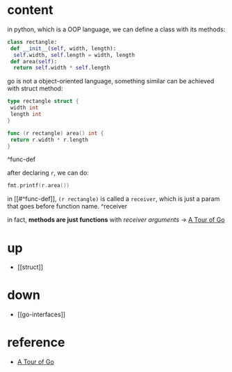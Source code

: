 # content

in python, which is a OOP language, we can define a class with its methods:

```python
class rectangle:
 def __init__(self, width, length):
  self.width, self.length = width, length
 def area(self):
  return self.width * self.length
```

go is not a object-oriented language, something similar can be achieved with struct method:

```go
type rectangle struct {
 width int
 length int
}
```

```go
func (r rectangle) area() int {
 return r.width * r.length
}
```

^func-def

after declaring `r`, we can do:

```go
fmt.printf(r.area())
```

in [[#^func-def]], `(r rectangle)` is called a `receiver`, which is just a param that goes before function name. ^receiver

in fact, **methods are just functions** with _receiver arguments_ -> [A Tour of Go](https://go.dev/tour/methods/2)

# up

- [[struct]]

# down

- [[go-interfaces]]

# reference

- [A Tour of Go](https://go.dev/tour/methods/2)
